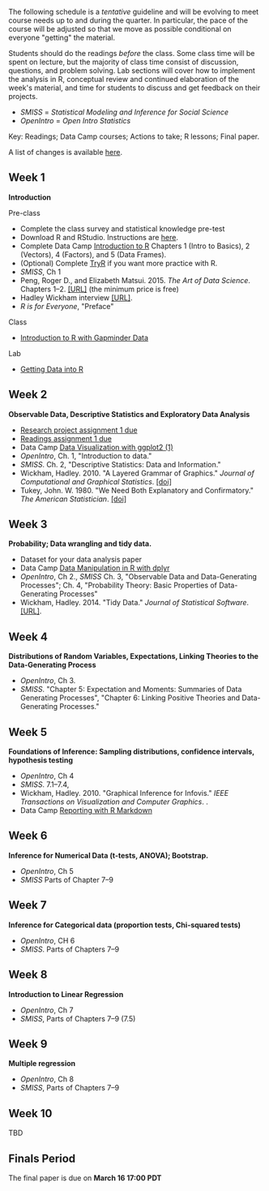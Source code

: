 <!--
.. title: Schedule
.. slug: schedule
-->

<i class="fa fa-warning"></i> The following schedule is a *tentative* guideline and will be evolving to meet course needs up to and during the quarter.
In particular, the pace of the course will be adjusted so that we move as possible conditional on everyone "getting" the material. 

Students should do the readings *before* the class. Some class time will be spent on lecture, but the majority of class time consist of discussion, questions, and problem solving.
Lab sections will cover how to implement the analysis in R, conceptual review and continued elaboration of the week's material, and time for students to discuss and get feedback on their projects.


- *SMISS* = *Statistical Modeling and Inference for Social Science*
- *OpenIntro* = *Open Intro Statistics* 

Key: 
<i class="fa fa-book"></i> Readings; 
<i class="fa fa-code"></i> Data Camp courses;
<i class="fa fa-gears"></i> Actions to take;
<i class="fa fa-bar-chart"></i> R lessons; 
<i class="fa fa-puzzle-piece"></i> Final paper.

A list of changes is available [here](/schedule-diff.txt).

## Week 1

**Introduction**

Pre-class

<ul class="fa-ul">
<li> <i class="fa-li fa fa-gears"></i> Complete the class survey and statistical knowledge pre-test </li>
<li> <i class="fa-li fa fa-gears"></i> Download R and RStudio. Instructions are <a href="/resources/install/">here</a>. </li>
<li> <i class="fa-li fa fa-code"></i> Complete Data Camp <a href="https://www.datacamp.com/courses/free-introduction-to-r">Introduction to R</a> Chapters 1 (Intro to Basics), 2 (Vectors), 4 (Factors), and 5 (Data Frames). </li>
<li> <i class="fa-li fa fa-code"></i> (Optional) Complete <a href="http://tryr.codeschool.com/">TryR</a> if you want more practice with R. </li>
<li> <i class="fa-li fa fa-book"></i> <em>SMISS</em>, Ch 1 </li>
<li>  <i class="fa-li fa fa-book"></i> Peng, Roger D., and Elizabeth Matsui. 2015. <em>The Art of Data Science</em>. Chapters 1&ndash;2. <a href="https://leanpub.com/artofdatascience">[URL]</a> (the minimum price is free) </li>
<li> <i class="fa-li fa fa-book"></i> Hadley Wickham interview <a href="http://bulletin.imstat.org/2014/09/data-science-how-is-it-different-to-statistics%E2%80%89/">[URL]</a>. </li>
<li> <i class="fa-li fa fa-book"></i> <em>R is for Everyone</em>, "Preface" </li>
</ul>

Class

<ul class="fa-ul">
<li><i class="fa-li fa fa-bar-chart"></i><a href="/lessons/intro-to-r-with-gapminder/">Introduction to R with Gapminder Data</a>
</ul>

Lab

<ul class="fa-ul">
<li><i class="fa-li fa fa-bar-chart"></i><a href="/lessons/getting-data-into-r/">Getting Data into R</a>
</ul>


## Week 2

**Observable Data, Descriptive Statistics and Exploratory Data Analysis**

<ul class="fa-ul">
<li><i class="fa-li fa fa-puzzle-piece"></i><a href="/assignments/project-01/">Research project assignment 1 due</a></li>
<li><i class="fa-li fa fa-puzzle-piece"></i><a href="/assignments/reading-01/">Readings assignment 1 due</a></li>
<li><i class="fa-li fa fa-code"></i> Data Camp <a href="https://campus.datacamp.com/courses/data-visualization-with-ggplot2-1">Data Visualization with ggplot2 (1)</a> </li>
<li><i class="fa-li fa fa-book"></i> <em>OpenIntro</em>, Ch. 1, "Introduction to data."</li>
<li><i class="fa-li fa fa-book"></i> <em>SMISS</em>. Ch. 2, "Descriptive Statistics: Data and Information." </li>
<li><i class="fa-li fa fa-book"></i> Wickham, Hadley. 2010. "A Layered Grammar of Graphics." <em>Journal of Computational and Graphical Statistics</em>. <a href="http://dx.doi.org/10.1198/jcgs.2009.07098">[doi]</a></li>
<li><i class="fa-li fa fa-book"></i>Tukey, John. W. 1980. "We Need Both Explanatory and Confirmatory." <em>The American Statistician</em>. <a href="http://dx.doi.org/10.2307/2682991">[doi]</a> </li>
</ul>

<!-- All graphics are comparisons.  -->
<!-- 1. Information content of graphs or tables -->
<!-- 2. Understandability of graphs or tables -->
<!-- 3.  -->
<!-- Graph is an "explicit or implicit" comparison to some unstated expectation. -->

## Week 3

**Probability; Data wrangling and tidy data.**

<ul class="fa-ul">
<li><i class="fa-li fa fa-puzzle-piece"></i></td><td>Dataset for your data analysis paper</td>
<li><i class="fa-li fa fa-code"></i> Data Camp <a href="https://www.datacamp.com/courses/dplyr-data-manipulation-r-tutorial">Data Manipulation in R with dplyr</a> </li>
<li> <i class="fa-li fa fa-book"></i> <em>OpenIntro</em>, Ch 2., <em>SMISS</em> Ch. 3, "Observable Data and Data-Generating Processes"; Ch. 4, "Probability Theory: Basic Properties of Data-Generating Processes" </li>
<li><i class="fa-li fa fa-book"></i> Wickham, Hadley. 2014. "Tidy Data." <em>Journal of Statistical Software</em>. <a href="http://dx.doi.org/10.18637/jss.v059.i10">[URL]</a>. </li>
</ul>

## Week 4

**Distributions of Random Variables, Expectations, Linking Theories to the Data-Generating Process**

<ul class="fa-ul">
<li> <i class="fa-li fa fa-book"></i> <em>OpenIntro</em>, Ch 3.  </li>
<li> <i class="fa-li fa fa-book"></i> <em>SMISS</em>. "Chapter 5: Expectation and Moments: Summaries of Data Generating Processes", "Chapter 6: Linking Positive Theories and Data-Generating Processes." </li>
</ul>

## Week 5

**Foundations of Inference: Sampling distributions, confidence intervals, hypothesis testing**

<ul class="fa-ul">
<li> <i class="fa-li fa fa-book"></i> <em>OpenIntro</em>, Ch 4 </li>
<li> <i class="fa-li fa fa-book"></i> <em>SMISS</em>. 7.1&ndash;7.4,   </li>
<li><i class="fa-li fa fa-book"></i> Wickham, Hadley. 2010. "Graphical Inference for Infovis." <em>IEEE Transactions on Visualization and Computer Graphics</em>. <http://dx.doi.org/10.1109/TVCG.2010.161>.
<li><i class="fa-li fa fa-code"></i> Data Camp <a href="https://www.datacamp.com/courses/reporting-with-r-markdown">Reporting with R Markdown</a></li>
</ul>

## Week 6

**Inference for Numerical Data (t-tests, ANOVA); Bootstrap.**

<ul class="fa-ul">
<li> <i class="fa-li fa fa-book"></i> <em>OpenIntro</em>, Ch 5 </li>
<li> <i class="fa-li fa fa-book"></i> <em>SMISS</em> Parts of Chapter 7&ndash;9 </li>
</ul>


## Week 7

**Inference for Categorical data (proportion tests, Chi-squared tests)**

<ul class="fa-ul">
<li> <i class="fa-li fa fa-book"></i> <em>OpenIntro</em>, CH 6 </li>
<li> <i class="fa-li fa fa-book"></i> <em>SMISS</em>. Parts of Chapters 7&ndash;9 </li>
</ul>

## Week 8

**Introduction to Linear Regression**

<ul class="fa-ul">
<li> <i class="fa-li fa fa-book"></i> <em>OpenIntro</em>, Ch 7 </li>
<li> <i class="fa-li fa fa-book"></i> <em>SMISS</em>, Parts of Chapters 7&ndash;9 (7.5) </li>
</ul>

## Week 9

**Multiple regression**

<ul class="fa-ul">
<li> <i class="fa-li fa fa-book"></i> <em>OpenIntro</em>, Ch 8 </li>
<li> <i class="fa-li fa fa-book"></i> <em>SMISS</em>, Parts of Chapters 7&ndash;9 </li>
</ul>

## Week 10

TBD


## Finals Period

The final paper is due on **March 16 17:00 PDT**

